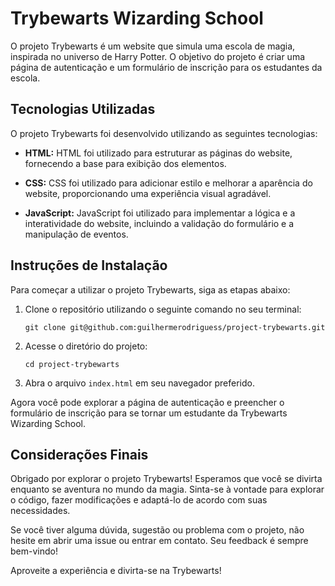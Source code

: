 # Trybewarts Wizarding School

O projeto Trybewarts é um website que simula uma escola de magia, inspirada no universo de Harry Potter. O objetivo do projeto é criar uma página de autenticação e um formulário de inscrição para os estudantes da escola.

## Tecnologias Utilizadas

O projeto Trybewarts foi desenvolvido utilizando as seguintes tecnologias:

- **HTML:** HTML foi utilizado para estruturar as páginas do website, fornecendo a base para exibição dos elementos.

- **CSS:** CSS foi utilizado para adicionar estilo e melhorar a aparência do website, proporcionando uma experiência visual agradável.

- **JavaScript:** JavaScript foi utilizado para implementar a lógica e a interatividade do website, incluindo a validação do formulário e a manipulação de eventos.

## Instruções de Instalação

Para começar a utilizar o projeto Trybewarts, siga as etapas abaixo:

1. Clone o repositório utilizando o seguinte comando no seu terminal:

   ```
   git clone git@github.com:guilhermerodriguess/project-trybewarts.git
   ```

2. Acesse o diretório do projeto:

   ```
   cd project-trybewarts
   ```

3. Abra o arquivo `index.html` em seu navegador preferido.

Agora você pode explorar a página de autenticação e preencher o formulário de inscrição para se tornar um estudante da Trybewarts Wizarding School.

## Considerações Finais

Obrigado por explorar o projeto Trybewarts! Esperamos que você se divirta enquanto se aventura no mundo da magia. Sinta-se à vontade para explorar o código, fazer modificações e adaptá-lo de acordo com suas necessidades.

Se você tiver alguma dúvida, sugestão ou problema com o projeto, não hesite em abrir uma issue ou entrar em contato. Seu feedback é sempre bem-vindo!

Aproveite a experiência e divirta-se na Trybewarts!
